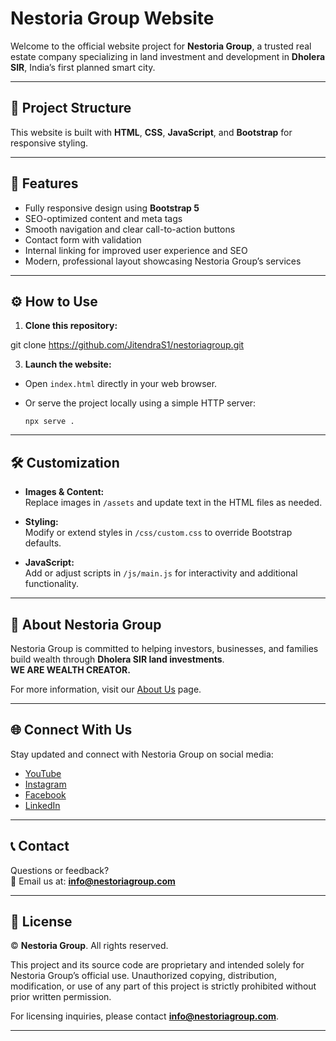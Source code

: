 # Nestoria Group Website

Welcome to the official website project for **Nestoria Group**, a trusted real estate company specializing in land investment and development in **Dholera SIR**, India’s first planned smart city.

---

## 📂 Project Structure

This website is built with **HTML**, **CSS**, **JavaScript**, and **Bootstrap** for responsive styling.  

---

## 🚀 Features

- Fully responsive design using **Bootstrap 5**
- SEO-optimized content and meta tags
- Smooth navigation and clear call-to-action buttons
- Contact form with validation
- Internal linking for improved user experience and SEO
- Modern, professional layout showcasing Nestoria Group’s services

---

## ⚙️ How to Use

1. **Clone this repository:**

git clone https://github.com/JitendraS1/nestoriagroup.git

3. **Launch the website:**
- Open `index.html` directly in your web browser.
- Or serve the project locally using a simple HTTP server:

  ```
  npx serve .
  ```

---

## 🛠️ Customization

- **Images & Content:**  
Replace images in `/assets` and update text in the HTML files as needed.

- **Styling:**  
Modify or extend styles in `/css/custom.css` to override Bootstrap defaults.

- **JavaScript:**  
Add or adjust scripts in `/js/main.js` for interactivity and additional functionality.

---

## 📝 About Nestoria Group

Nestoria Group is committed to helping investors, businesses, and families build wealth through **Dholera SIR land investments**.  
**WE ARE WEALTH CREATOR.**

For more information, visit our [About Us](about.html) page.

---

## 🌐 Connect With Us

Stay updated and connect with Nestoria Group on social media:

- [YouTube](https://youtube.com/@nestoriagroup)
- [Instagram](https://instagram.com/nestoria.group)
- [Facebook](https://www.facebook.com/share/1Ai3udDNR4/)
- [LinkedIn](https://www.linkedin.com/company/nestoriagroup/)

---

## 📞 Contact

Questions or feedback?  
📧 Email us at: **info@nestoriagroup.com**

---

## 📄 License

© **Nestoria Group**. All rights reserved.  

This project and its source code are proprietary and intended solely for Nestoria Group’s official use. Unauthorized copying, distribution, modification, or use of any part of this project is strictly prohibited without prior written permission.  

For licensing inquiries, please contact **info@nestoriagroup.com**.

---

